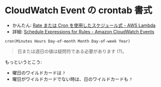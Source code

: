 # CloudWatch Event の crontab 書式
- かんたん: [Rate または Cron を使用したスケジュール式 - AWS Lambda](https://docs.aws.amazon.com/ja_jp/lambda/latest/dg/tutorial-scheduled-events-schedule-expressions.html)
- 詳細: [Schedule Expressions for Rules - Amazon CloudWatch Events](https://docs.aws.amazon.com/AmazonCloudWatch/latest/events/ScheduledEvents.html)

```
cron(Minutes Hours Day-of-month Month Day-of-week Year)
```

> 日または週日の値は疑問符である必要があります (?)。 

もっというとこう:

- 曜日のワイルドカードは `?`
- 曜日がワイルドカードでない時は、日のワイルドカードも `?`
